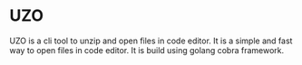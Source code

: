 # UZO

UZO is a cli tool to unzip and open files in code editor.
It is a simple and fast way to open files in code editor.
It is build using golang cobra framework.
